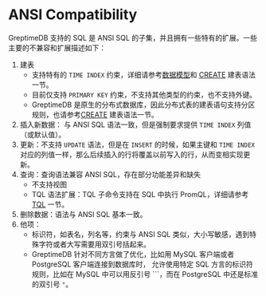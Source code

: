 # ANSI Compatibility

GreptimeDB 支持的 SQL 是 ANSI SQL 的子集，并且拥有一些特有的扩展。一些主要的不兼容和扩展描述如下：

1. 建表
    * 支持特有的 `TIME INDEX` 约束，详细请参考[数据模型](/user-guide/concepts/data-model)和 [CREATE](./create.md) 建表语法一节。
    * 目前仅支持 `PRIMARY KEY` 约束，不支持其他类型的约束，也不支持外键。
    * GreptimeDB 是原生的分布式数据库，因此分布式表的建表语句支持分区规则，也请参考[CREATE](./create.md) 建表语法一节。
2. 插入新数据： 与 ANSI SQL 语法一致，但是强制要求提供 `TIME INDEX` 列值（或默认值）。
3. 更新：不支持 `UPDATE` 语法，但是在 `INSERT` 的时候，如果主键和 `TIME INDEX` 对应的列值一样，那么后续插入的行将覆盖以前写入的行，从而变相实现更新。
4. 查询：查询语法兼容 ANSI SQL，存在部分功能差异和缺失
    * 不支持视图
    * TQL 语法扩展：TQL 子命令支持在 SQL 中执行 PromQL，详细请参考 [TQL](./tql.md) 一节。
5. 删除数据：语法与 ANSI SQL 基本一致。
6. 他项：
    * 标识符，如表名，列名等，约束与 ANSI SQL 类似，大小写敏感，遇到特殊字符或者大写需要用双引号括起来。
    * GreptimeDB 针对不同方言做了优化，比如用 MySQL 客户端或者 PostgreSQL 客户端连接到数据库时， 允许使用特定 SQL 方言的标识符规则，比如在 MySQL 中可以用反引号 ```，而在 PostgreSQL 中还是标准的双引号 `"`。
